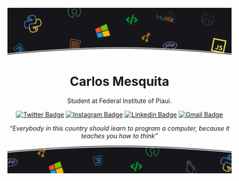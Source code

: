 ![Imagem topo](./.github/assets/images/topo.png)

<div align="center" >

# Carlos Mesquita

Student at Federal Institute of Piaui.

[![Twitter Badge](https://img.shields.io/badge/-@c4rlos3g-8a2be2?style=flat-square&labelColor=8a2be2&logo=twitter&logoColor=white&link=https://twitter.com/c4rlos3g)](https://twitter.com/c4rlos3g)
[![Instagram Badge](https://img.shields.io/badge/-@carlosm3g-8a2be2?style=flat-square&labelColor=8a2be2&logo=instagram&logoColor=white&link=https://www.instagram.com/carlosm3g)](https://www.instagram.com/carlosm3g)
[![Linkedin Badge](https://img.shields.io/badge/-Carlos%20Mesquita-8a2be2?style=flat-square&logo=Linkedin&logoColor=white&link=https://www.linkedin.com/in/carlos3g)](https://www.linkedin.com/in/carlos3g)
[![Gmail Badge](https://img.shields.io/badge/-carlosmesquita156@gmail.com-8a2be2?style=flat-square&logo=Gmail&logoColor=white&link=mailto:carlosmesquita156@gmail.com)](mailto:carlosmesquita156@gmail.com)

_“Everybody in this country should learn to program a computer, because it teaches you how to think”_

</div>

![Imagem Rodape](./.github/assets/images/rodape.png)
